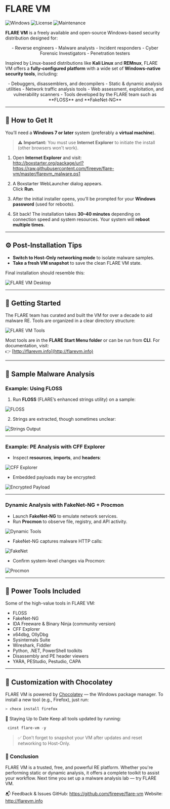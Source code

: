 # FLARE VM

![Windows](https://img.shields.io/badge/Platform-Windows-blue.svg)
![License](https://img.shields.io/github/license/fireeye/flare-vm)
![Maintenance](https://img.shields.io/badge/Maintained-Yes-brightgreen)

**FLARE VM** is a freely available and open-source Windows-based security distribution designed for:
<p align="center">
  - Reverse engineers  
  - Malware analysts  
  - Incident responders  
  - Cyber Forensic Investigators  
  - Penetration testers
</p>

Inspired by Linux-based distributions like **Kali Linux** and **REMnux**, FLARE VM offers a **fully-configured platform** with a wide set of **Windows-native security tools**, including:

<p align="center">
 - Debuggers, disassemblers, and decompilers  
 - Static & dynamic analysis utilities  
 - Network traffic analysis tools  
 - Web assessment, exploitation, and vulnerability scanners  
 - Tools developed by the FLARE team such as **FLOSS** and **FakeNet-NG**
</p>

---

## 🔧 How to Get It

You’ll need a **Windows 7 or later** system (preferably a **virtual machine**).

> ⚠️ **Important:** You must use **Internet Explorer** to initiate the install (other browsers won't work).

1. Open **Internet Explorer** and visit:  
http://boxstarter.org/package/url?https://raw.githubusercontent.com/fireeye/flare-vm/master/flarevm_malware.ps1

2. A Boxstarter WebLauncher dialog appears.  
Click **Run**.

3. After the initial installer opens, you’ll be prompted for your **Windows password** (used for reboots).

4. Sit back! The installation takes **30–40 minutes** depending on connection speed and system resources. Your system will **reboot multiple times**.

---

## ⚙️ Post-Installation Tips

- **Switch to Host-Only networking mode** to isolate malware samples.
- **Take a fresh VM snapshot** to save the clean FLARE VM state.

Final installation should resemble this:

![FLARE VM Desktop](https://storage.googleapis.com/gweb-cloudblog-publish/images/flare-vm-intro3_diot.max-1200x1200.png)

---

## 🚀 Getting Started

The FLARE team has curated and built the VM for over a decade to aid malware RE. Tools are organized in a clear directory structure:

![FLARE VM Tools](https://storage.googleapis.com/gweb-cloudblog-publish/images/flare-vm-intro4_mgqa.max-1200x1200.png)

Most tools are in the **FLARE Start Menu folder** or can be run from **CLI**. For documentation, visit:  
👉 [http://flarevm.info](http://flarevm.info)

---

## 🔬 Sample Malware Analysis

### Example: Using FLOSS

1. Run **FLOSS** (FLARE’s enhanced strings utility) on a sample:

![FLOSS](https://storage.googleapis.com/gweb-cloudblog-publish/images/flare-vm-intro5_ystg.max-700x700.png)

2. Strings are extracted, though sometimes unclear:

![Strings Output](https://storage.googleapis.com/gweb-cloudblog-publish/images/flare-vm-intro6_sdvt.max-1000x1000.png)

---

### Example: PE Analysis with CFF Explorer

- Inspect **resources**, **imports**, and **headers**:

![CFF Explorer](https://storage.googleapis.com/gweb-cloudblog-publish/images/flare-vm-intro7_txyj.max-1200x1200.png)

- Embedded payloads may be encrypted:

![Encrypted Payload](https://storage.googleapis.com/gweb-cloudblog-publish/images/flare-vm-intro8_tckq.max-1200x1200.png)

---

### Dynamic Analysis with FakeNet-NG + Procmon

- Launch **FakeNet-NG** to emulate network services.
- Run **Procmon** to observe file, registry, and API activity.

![Dynamic Tools](https://storage.googleapis.com/gweb-cloudblog-publish/images/flare-vm-intro9_kfkc.max-1200x1200.png)

- FakeNet-NG captures malware HTTP calls:

![FakeNet](https://storage.googleapis.com/gweb-cloudblog-publish/images/flare-vm-intro10_njyw.max-1200x1200.png)

- Confirm system-level changes via Procmon:

![Procmon](https://storage.googleapis.com/gweb-cloudblog-publish/images/flare-vm-intro11_mysk.max-1200x1200.png)

---

## 🧰 Power Tools Included

Some of the high-value tools in FLARE VM:

- FLOSS
- FakeNet-NG
- IDA Freeware & Binary Ninja (community version)
- CFF Explorer
- x64dbg, OllyDbg
- Sysinternals Suite
- Wireshark, Fiddler
- Python, .NET, PowerShell toolkits
- Disassembly and PE header viewers
- YARA, PEStudio, Pestudio, CAPA

---

## 🧱 Customization with Chocolatey
FLARE VM is powered by [Chocolatey](https://chocolatey.org/) — the Windows package manager.
To install a new tool (e.g., Firefox), just run:

```powershell
> choco install firefox
```
🔄 Staying Up to Date
Keep all tools updated by running:

```powershell
 cinst flare-vm -y
```
> ✅ Don’t forget to snapshot your VM after updates and reset networking to Host-Only.

### 📣 Conclusion
FLARE VM is a trusted, free, and powerful RE platform. Whether you're performing static or dynamic analysis, it offers a complete toolkit to assist your workflow.
Next time you set up a malware analysis lab — try FLARE VM.

📬 Feedback & Issues
GitHub: https://github.com/fireeye/flare-vm
Website: http://flarevm.info
